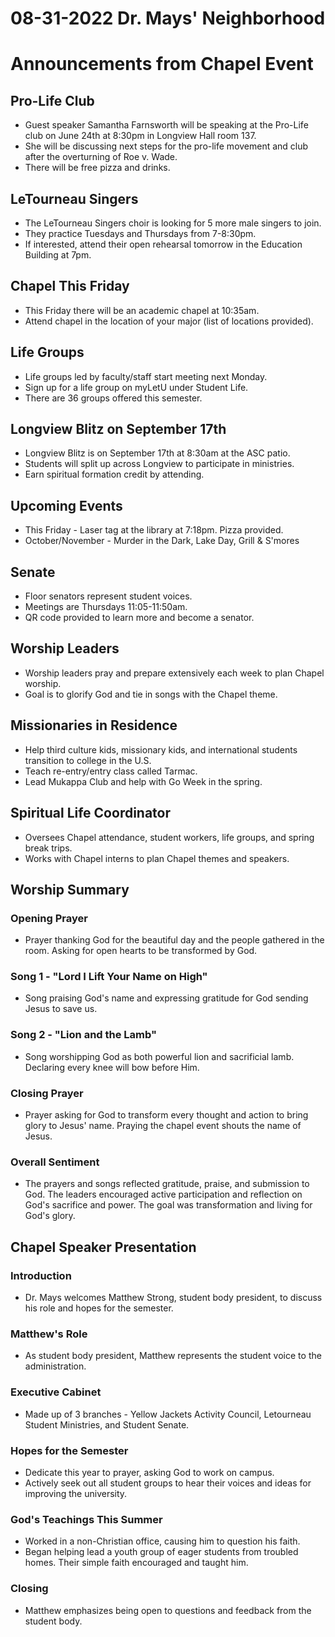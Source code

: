 # 08-31-2022 Dr. Mays' Neighborhood



# Announcements from Chapel Event

## Pro-Life Club
- Guest speaker Samantha Farnsworth will be speaking at the Pro-Life club on June 24th at 8:30pm in Longview Hall room 137. 
- She will be discussing next steps for the pro-life movement and club after the overturning of Roe v. Wade.
- There will be free pizza and drinks.

## LeTourneau Singers 
- The LeTourneau Singers choir is looking for 5 more male singers to join.
- They practice Tuesdays and Thursdays from 7-8:30pm. 
- If interested, attend their open rehearsal tomorrow in the Education Building at 7pm.

## Chapel This Friday
- This Friday there will be an academic chapel at 10:35am. 
- Attend chapel in the location of your major (list of locations provided).

## Life Groups
- Life groups led by faculty/staff start meeting next Monday.
- Sign up for a life group on myLetU under Student Life. 
- There are 36 groups offered this semester.

## Longview Blitz on September 17th
- Longview Blitz is on September 17th at 8:30am at the ASC patio.
- Students will split up across Longview to participate in ministries.
- Earn spiritual formation credit by attending.

## Upcoming Events
- This Friday - Laser tag at the library at 7:18pm. Pizza provided.
- October/November - Murder in the Dark, Lake Day, Grill & S'mores

## Senate
- Floor senators represent student voices. 
- Meetings are Thursdays 11:05-11:50am.
- QR code provided to learn more and become a senator.

## Worship Leaders
- Worship leaders pray and prepare extensively each week to plan Chapel worship.
- Goal is to glorify God and tie in songs with the Chapel theme.

## Missionaries in Residence
- Help third culture kids, missionary kids, and international students transition to college in the U.S. 
- Teach re-entry/entry class called Tarmac.
- Lead Mukappa Club and help with Go Week in the spring.

## Spiritual Life Coordinator
- Oversees Chapel attendance, student workers, life groups, and spring break trips.
- Works with Chapel interns to plan Chapel themes and speakers.


## Worship Summary

### Opening Prayer
- Prayer thanking God for the beautiful day and the people gathered in the room. Asking for open hearts to be transformed by God.

### Song 1 - "Lord I Lift Your Name on High"
- Song praising God's name and expressing gratitude for God sending Jesus to save us.

### Song 2 - "Lion and the Lamb" 
- Song worshipping God as both powerful lion and sacrificial lamb. Declaring every knee will bow before Him.

### Closing Prayer
- Prayer asking for God to transform every thought and action to bring glory to Jesus' name. Praying the chapel event shouts the name of Jesus. 

### Overall Sentiment
- The prayers and songs reflected gratitude, praise, and submission to God. The leaders encouraged active participation and reflection on God's sacrifice and power. The goal was transformation and living for God's glory.


## Chapel Speaker Presentation

### Introduction
- Dr. Mays welcomes Matthew Strong, student body president, to discuss his role and hopes for the semester.

### Matthew's Role
- As student body president, Matthew represents the student voice to the administration. 

### Executive Cabinet
- Made up of 3 branches - Yellow Jackets Activity Council, Letourneau Student Ministries, and Student Senate.

### Hopes for the Semester
- Dedicate this year to prayer, asking God to work on campus.
- Actively seek out all student groups to hear their voices and ideas for improving the university.

### God's Teachings This Summer
- Worked in a non-Christian office, causing him to question his faith.
- Began helping lead a youth group of eager students from troubled homes. Their simple faith encouraged and taught him.

### Closing 
- Matthew emphasizes being open to questions and feedback from the student body.